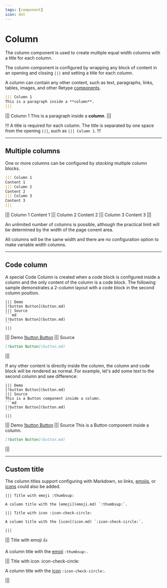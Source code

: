 ```yaml
---
tags: [component]
icon: dot
---
```

# Column

The column component is used to create multiple equal width columns with a title for each column.

The column component is configured by wrapping any block of content in an opening and closing `|||` and setting a title for each column.

A column can contain any other content, such as text, paragraphs, links, tables, images, and other Retype [components](readme.md).

```md
||| Column 1
This is a paragraph inside a **column**.
|||
```

||| Column 1
This is a paragraph inside a **column**.
|||

!!!
A title is required for each column. The title is separated by one space from the opening `|||`, such as `||| Column 1`.
!!!

---

## Multiple columns

One or more columns can be configured by _stacking_ multiple column blocks.

```md
||| Column 1
Content 1
||| Column 2
Content 2
||| Column 3
Content 3
|||
```

||| Column 1
Content 1
||| Column 2
Content 2
||| Column 3
Content 3
|||

An unlimited number of columns is possible, although the practical limit will be determined by the width of the page conent area.

All columns will be the same width and there are no configuration option to make variable width columns.

---

## Code column

A special Code Column is created when a code block is configured inside a column and the only content of the column is a code block. The following sample demonstrates a 2-column layout with a code block in the second column position.

~~~
||| Demo
[!button Button](button.md)
||| Source
```md
[!button Button](button.md)
```
|||
~~~

||| Demo
[!button Button](button.md)
||| Source
```md
[!button Button](button.md)
```
|||

If any other content is directly inside the column, the column and code block will be rendered as normal. For example, let's add some text to the second column and see difference:

~~~
||| Demo
[!button Button](button.md)
||| Source
This is a Button component inside a column.
```md
[!button Button](button.md)
```
|||
~~~

||| Demo
[!button Button](button.md)
||| Source
This is a Button component inside a column.
```md
[!button Button](button.md)
```
|||

---

## Custom title

The column titles support configuring with Markdown, so links, [emojis](emoji.md), or [icons](icon.md) could also be added.

~~~
||| Title with emoji :thumbsup:

A column title with the [emoji](emoji.md) `:thumbsup:`.

||| Title with icon :icon-check-circle:

A column title with the [icon](icon.md) `:icon-check-circle:`.

|||
~~~

||| Title with emoji :thumbsup:

A column title with the [emoji](emoji.md) `:thumbsup:`.

||| Title with icon :icon-check-circle:

A column title with the [icon](icon.md) `:icon-check-circle:`.

|||

